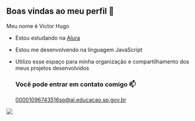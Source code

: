 ## Boas vindas ao meu perfil 💙

Meu nome é Victor Hugo 

- Estou estudando na [Alura](https://www.alura.com.br)
- Estou me desenvolvendo na linguagem JavaScript
- Utilizo esse espaço para minha organização e compartilhamento dos meus projetos desenvolvidos

  ### Você pode entrar em contato comigo 📫

  00001096743516sp@al.educacao.sp.gov.br


![](https://media1.tenor.com/m/PKKCAakpBZIAAAAC/neyney-neymar.gif)


